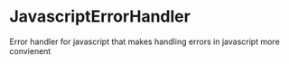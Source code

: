 JavascriptErrorHandler
======================

Error handler for javascript that makes handling errors in javascript more convienent
